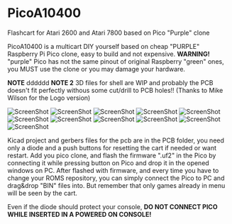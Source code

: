 # PicoA10400
Flashcart for Atari 2600 and Atari 7800 based on Pico "Purple" clone


PicoA10400 is a multicart DIY yourself based on cheap "PURPLE" Raspberry Pi Pico clone, easy to build and not expensive.
**WARNING!** "purple" Pico has not the same pinout of original Raspberry "green" ones, you MUST use the clone or you may damage your hardware.

**NOTE** dddddd
**NOTE 2** 3D files for shell are WIP and probably the PCB doesn't fit perfectly withous some cut/drill to PCB holes!! (Thanks to Mike Wilson for the Logo version)

![ScreenShot](https://raw.githubusercontent.com/aotta/PicoA10400/main/pictures/picoA10400_01.jpg)
![ScreenShot](https://raw.githubusercontent.com/aotta/PicoA10400/main/pictures/picoA10400_02.jpg)
![ScreenShot](https://raw.githubusercontent.com/aotta/PicoA10400/main/pictures/picoA10400_03.jpg)
![ScreenShot](https://raw.githubusercontent.com/aotta/PicoA10400/main/pictures/picoA10400_04.jpg)
![ScreenShot](https://raw.githubusercontent.com/aotta/PicoA10400/main/pictures/picoA10400_05.jpg)
![ScreenShot](https://raw.githubusercontent.com/aotta/PicoA10400/main/pictures/picoA10400_06.jpg)
![ScreenShot](https://raw.githubusercontent.com/aotta/PicoA10400/main/pictures/picoA10400_07.jpg)
![ScreenShot](https://raw.githubusercontent.com/aotta/PicoA10400/main/pictures/picoA10400_08.jpg)
![ScreenShot](https://raw.githubusercontent.com/aotta/PicoA10400/main/pictures/picoA10400_09.jpg)
![ScreenShot](https://raw.githubusercontent.com/aotta/PicoA10400/main/pictures/picoA10400_10.jpg)
![ScreenShot](https://raw.githubusercontent.com/aotta/PicoA10400/main/pictures/picoA10400_11.jpg)


Kicad project and gerbers files for the pcb are in the PCB folder, you need only a diode and a push buttons for resetting the cart if needed or want restart. 
Add you pico clone, and flash the firmware ".uf2" in the Pico by connecting it while pressing button on Pico and drop it in the opened windows on PC.
After flashed with firmware, and every time you have to change your ROMS repository, you can simply connect the Pico to PC and drag&drop "BIN" files  into.
But remember that only games already in menu will be seen by the cart.


Even if the diode should protect your console, **DO NOT CONNECT PICO WHILE INSERTED IN A POWERED ON CONSOLE!**

